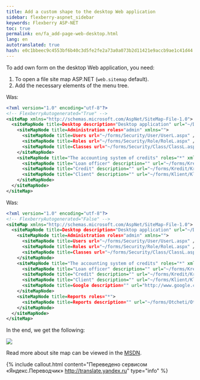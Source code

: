 ```yaml
--- 
title: Add a custom shape to the desktop Web application 
sidebar: flexberry-aspnet_sidebar 
keywords: Flexberry ASP-NET 
toc: true 
permalink: en/fa_add-page-web-desktop.html 
lang: en 
autotranslated: true 
hash: e0c1bbeec9c4553bf6b40c3d5fe2fe2a73a0a073b2d11421e9accb9ae1c41d44 
--- 
```


To add own form on the desktop Web application, you need: 

1. To open a file site map ASP.NET (`web.sitemap` default). 
2. Add the necessary elements of the menu tree. 

Was: 

```xml
<?xml version="1.0" encoding="utf-8"?>
<!-- FlexberryAutogenerated="True" -->
<siteMap xmlns="http://schemas.microsoft.com/AspNet/SiteMap-File-1.0">
  <siteMapNode title=Desktop description="Desktop application" url="~/Default.aspx" roles="*">
    <siteMapNode title=Administration roles="admin" xmlns="">
      <siteMapNode title=Users url="~/forms/Security/User/UserL.aspx" />
      <siteMapNode title=Roles url="~/forms/Security/Role/RoleL.aspx" />
      <siteMapNode title=Classes url="~/forms/Security/Class/ClassL.aspx" />
    </siteMapNode>
    <siteMapNode title="The accounting system of credits" roles="*" xmlns="">
      <siteMapNode title="Loan officer" description="" url="~/forms/KreditnyjInspektor/KreditnyjInspektorL.aspx" />
      <siteMapNode title="Credit" description="" url="~/forms/Kredit/KreditL.aspx" />
      <siteMapNode title="Client" description="" url="~/forms/Klient/KlientL.aspx" />
    </siteMapNode>
  </siteMapNode>
</siteMap>
``` 

Was: 

```xml
<?xml version="1.0" encoding="utf-8"?>
<!-- FlexberryAutogenerated="False" -->
<siteMap xmlns="http://schemas.microsoft.com/AspNet/SiteMap-File-1.0">
  <siteMapNode title=Desktop description="Desktop application" url="~/Default.aspx" roles="*">
    <siteMapNode title=Administration roles="admin" xmlns="">
      <siteMapNode title=Users url="~/forms/Security/User/UserL.aspx" />
      <siteMapNode title=Roles url="~/forms/Security/Role/RoleL.aspx" />
      <siteMapNode title=Classes url="~/forms/Security/Class/ClassL.aspx" />
    </siteMapNode>
    <siteMapNode title="The accounting system of credits" roles="*" xmlns="">
      <siteMapNode title="Loan officer" description="" url="~/forms/KreditnyjInspektor/KreditnyjInspektorL.aspx" />
      <siteMapNode title="Credit" description="" url="~/forms/Kredit/KreditL.aspx" />
      <siteMapNode title="Client" description="" url="~/forms/Klient/KlientL.aspx" />
      <siteMapNode title=Google description="" url="http://www.google.com" roles="*" />
    </siteMapNode>
    <siteMapNode title=Reports roles="*">
      <siteMapNode title=Reports description="" url="~/forms/Otcheti/Otcheti.aspx" />
    </siteMapNode>
  </siteMapNode>
</siteMap>
``` 

In the end, we get the following: 

![](/images/pages/products/flexberry-aspnet/web-desktop-plus.png) 

Read more about site map can be viewed in the [MSDN](http://msdn.microsoft.com/ru-ru/library/yy2ykkab(v=vs.100).aspx). 



{% include callout.html content="Переведено сервисом «Яндекс.Переводчик» <http://translate.yandex.ru>" type="info" %}
